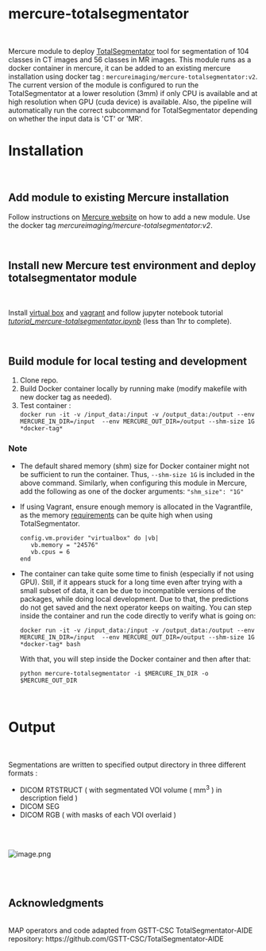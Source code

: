 # **mercure-totalsegmentator**
<br>

Mercure module to deploy [TotalSegmentator](https://github.com/wasserth/TotalSegmentator) tool for segmentation of 104 classes in CT images and 56 classes in MR images. This module runs as a docker container in mercure, it can be added to an existing mercure installation using docker tag : 
`mercureimaging/mercure-totalsegmentator:v2`.
<br>
The current version of the module is configured to run the TotalSegmentator at a lower resolution (3mm) if only CPU is available and at high resolution when GPU (cuda device) is available.
Also, the pipeline will automatically run the correct subcommand for TotalSegmentator depending on whether the input data is 'CT' or 'MR'.
<br>

# Installation
<br>


## Add module to existing Mercure installation
Follow instructions on [Mercure website](https://mercure-imaging.org) on how to add a new module. Use the docker tag *mercureimaging/mercure-totalsegmentator:v2*.

<br>


## Install new Mercure test environment and deploy totalsegmentator module

<br>

Install [virtual box](https://www.virtualbox.org/) and [vagrant](https://www.vagrantup.com/) and follow jupyter notebook tutorial [*tutorial_mercure-totalsegmentator.ipynb*](./tutorial_mercure-totalsegmentator.ipynb) (less than 1hr to complete).

<br>

## Build module for local testing and development
1. Clone repo.
2. Build Docker container locally by running make (modify makefile with new docker tag as needed).
3. Test container :\
`docker run -it -v /input_data:/input -v /output_data:/output --env MERCURE_IN_DIR=/input  --env MERCURE_OUT_DIR=/output --shm-size 1G *docker-tag*`

### Note
* The default shared memory (shm) size for Docker container might not be sufficient to run the container. Thus, `--shm-size 1G` is included in the above command. Similarly, when configuring this module in Mercure, add the following as one of the docker arguments:
`"shm_size": "1G"`

* If using Vagrant, ensure enough memory is allocated in the Vagrantfile, as the memory [requirements](https://github.com/wasserth/TotalSegmentator?tab=readme-ov-file#resource-requirements) can be quite high when using TotalSegmentator.
  ```
  config.vm.provider "virtualbox" do |vb|
     vb.memory = "24576"
     vb.cpus = 6
  end
  ```

* The container can take quite some time to finish (especially if not using GPU). Still, if it appears stuck for a long time even after trying with a small subset of data, it can be due to incompatible versions of the packages, while doing local development. 
Due to that, the predictions do not get saved and the next operator keeps on waiting. You can step inside the container and run the code directly to verify what is going on:


  `docker run -it -v /input_data:/input -v /output_data:/output --env MERCURE_IN_DIR=/input  --env MERCURE_OUT_DIR=/output --shm-size 1G *docker-tag* bash`


  With that, you will step inside the Docker container and then after that:


  `python mercure-totalsegmentator -i $MERCURE_IN_DIR -o $MERCURE_OUT_DIR`

<br>

# Output
<br>

Segmentations are written to specified output directory in three different formats :
- DICOM RTSTRUCT ( with segmentated VOI volume ( mm<sup>3</sup> ) in description field )
- DICOM SEG
- DICOM RGB ( with masks of each VOI overlaid )

<br>
<br>


![image.png](seg_image.png)

<br>
<br>

## Acknowledgments

<br>
MAP operators and code adapted from GSTT-CSC TotalSegmentator-AIDE repository: https://github.com/GSTT-CSC/TotalSegmentator-AIDE
<br>



